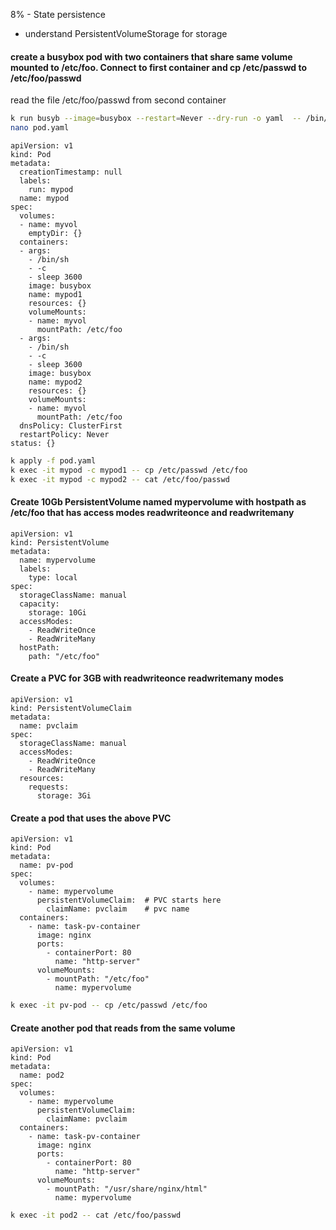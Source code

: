 8% - State persistence
* understand PersistentVolumeStorage for storage 

#### create a busybox pod with two containers that share same volume mounted to /etc/foo. Connect to first container and cp /etc/passwd to /etc/foo/passwd 
read the file /etc/foo/passwd from second container
```bash
k run busyb --image=busybox --restart=Never --dry-run -o yaml  -- /bin/sh -c 'sleep 3600' > pod.yaml
nano pod.yaml
```
```
apiVersion: v1
kind: Pod
metadata:
  creationTimestamp: null
  labels:
    run: mypod
  name: mypod
spec:
  volumes:
  - name: myvol
    emptyDir: {}
  containers:
  - args:
    - /bin/sh
    - -c
    - sleep 3600
    image: busybox
    name: mypod1
    resources: {}
    volumeMounts:
    - name: myvol
      mountPath: /etc/foo
  - args:
    - /bin/sh
    - -c
    - sleep 3600
    image: busybox
    name: mypod2
    resources: {}
    volumeMounts:
    - name: myvol
      mountPath: /etc/foo
  dnsPolicy: ClusterFirst
  restartPolicy: Never
status: {}
```
```bash
k apply -f pod.yaml
k exec -it mypod -c mypod1 -- cp /etc/passwd /etc/foo
k exec -it mypod -c mypod2 -- cat /etc/foo/passwd
```
#### Create 10Gb PersistentVolume named mypervolume with hostpath as /etc/foo that has access modes readwriteonce and readwritemany
```
apiVersion: v1
kind: PersistentVolume
metadata:
  name: mypervolume
  labels:
    type: local
spec:
  storageClassName: manual
  capacity:
    storage: 10Gi
  accessModes:
    - ReadWriteOnce
    - ReadWriteMany
  hostPath:
    path: "/etc/foo"
```
#### Create a PVC for 3GB with readwriteonce readwritemany modes 
```
apiVersion: v1
kind: PersistentVolumeClaim
metadata:
  name: pvclaim
spec:
  storageClassName: manual
  accessModes:
    - ReadWriteOnce
    - ReadWriteMany
  resources:
    requests:
      storage: 3Gi
```
#### Create a pod that uses the above PVC 
```
apiVersion: v1
kind: Pod
metadata:
  name: pv-pod
spec:
  volumes:
    - name: mypervolume
      persistentVolumeClaim:  # PVC starts here 
        claimName: pvclaim    # pvc name
  containers:
    - name: task-pv-container
      image: nginx
      ports:
        - containerPort: 80
          name: "http-server"
      volumeMounts:
        - mountPath: "/etc/foo"
          name: mypervolume
```
```bash
k exec -it pv-pod -- cp /etc/passwd /etc/foo
```
#### Create another pod that reads from the same volume 
```
apiVersion: v1
kind: Pod
metadata:
  name: pod2
spec:
  volumes:
    - name: mypervolume
      persistentVolumeClaim:
        claimName: pvclaim
  containers:
    - name: task-pv-container
      image: nginx
      ports:
        - containerPort: 80
          name: "http-server"
      volumeMounts:
        - mountPath: "/usr/share/nginx/html"
          name: mypervolume
```
```bash
k exec -it pod2 -- cat /etc/foo/passwd
```